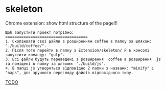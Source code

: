 # skeleton
Chrome extension: show html structure of the page!!!

```
Щоб запустити проект потрібно:
====================================
1. Скопіювати свої файли з розширенням coffee в папку за шляхом: "./build/coffee/".
2. Після того перейти в папку з Extension/skeleton/ й в консолі запустити команду: "gulp".
3. Всі файли будуть переведені з розширення .coffee в розширення .js та поміщені в папку за шляхом: "./build/js".
4. В папці js утворяться в1дпов1дно 2 папки з назвами: "minify" і "maps", для зручного перегляду файлів відповідного типу.
```

[TODO](https://github.com/Auxoft/skeleton/blob/master/docs/tasks.md)

